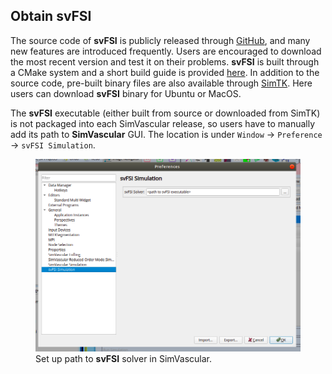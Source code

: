 ## Obtain svFSI

The source code of **svFSI** is publicly released through <a href="https://github.com/SimVascular/svFSI">
GitHub</a>, and many new features are introduced frequently. Users are encouraged to download the most recent version and test it on their problems. **svFSI** is built through a CMake system and a short build guide is provided <a href="https://github.com/SimVascular/svFSI/blob/master/README.md"> here</a>. In addition to the source code, pre-built binary files are also available through <a href="https://simtk.org/frs/?group_id=188#">SimTK</a>. Here users can download **svFSI** binary for Ubuntu or MacOS.

The **svFSI** executable (either built from source or downloaded from SimTK) is not packaged into each SimVascular release, so users have to manually add its path to **SimVascular** GUI. The location is under <code>Window</code> -> <code>Preference</code> -> <code>svFSI Simulation</code>.

<figure>
  <img class="svImg svImgMd" src="/documentation/simcardio/mechanics/images/path_to_binary.png">
  <figcaption class="svCaption" >Set up path to <b>svFSI</b> solver in SimVascular.</figcaption>
</figure>
